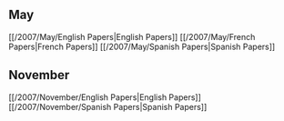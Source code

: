 
## May
[[/2007/May/English Papers|English Papers]]
[[/2007/May/French Papers|French Papers]]
[[/2007/May/Spanish Papers|Spanish Papers]]

## November
[[/2007/November/English Papers|English Papers]]
[[/2007/November/Spanish Papers|Spanish Papers]]
